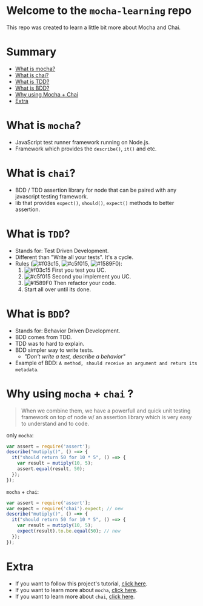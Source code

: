 # Welcome to the `mocha-learning` repo
This repo was created to learn a little bit more about Mocha and Chai.

# Summary
- [What is mocha?](https://github.com/LuisValgoi/mocha-learning#what-is-mocha)
- [What is chai?](https://github.com/LuisValgoi/mocha-learning#what-is-chai)
- [What is TDD?](https://github.com/LuisValgoi/mocha-learning#what-is-tdd)
- [What is BDD?](https://github.com/LuisValgoi/mocha-learning#what-is-bdd)
- [Why using Mocha + Chai](https://github.com/LuisValgoi/mocha-learning#why-using-mocha-+-chai-)
- [Extra](https://github.com/LuisValgoi/mocha-learning#extra)

# What is `mocha`?
- JavaScript test runner framework running on Node.js.
- Framework which provides the `describe()`, `it()` and etc.

# What is `chai`?
- BDD / TDD assertion library for node that can be paired with any javascript testing framework.
- lib that provides `expect()`, `should()`, `expect()` methods to better assertion.

# What is `TDD`?
- Stands for: Test Driven Development.
- Different than "Write all your tests". It's a cycle.
- Rules (![#f03c15](https://placehold.it/15/f03c15/000000?text=+), ![#c5f015](https://placehold.it/15/c5f015/000000?text=+), ![#1589F0](https://placehold.it/15/1589F0/000000?text=+)): 
    1. ![#f03c15](https://placehold.it/15/f03c15/000000?text=+) First you test you UC.
    2. ![#c5f015](https://placehold.it/15/c5f015/000000?text=+) Second you implement you UC.
    3. ![#1589F0](https://placehold.it/15/1589F0/000000?text=+) Then refactor your code. 
    4. Start all over until its done.

# What is `BDD`?
- Stands for: Behavior Driven Development.
- BDD comes from TDD.
- TDD was to hard to explain.
- BDD simpler way to write tests.
  - _"Don't write a test, describe a behavior"_
- Example of BDD: `A method, should receive an argument and returs its metadata`.

# Why using `mocha` + `chai` ?
> When we combine them, we have a powerfull and quick unit testing framework on top of node w/ an assertion library which is very easy to understand and to code.

only `mocha`:
```javascript
var assert = require('assert');
describe("mutiply()", () ==> {
  it("should return 50 for 10 * 5", () ==> {
    var result = mutiply(10, 5);
    assert.equal(result, 50);
  });
});
```

`mocha` + `chai`:
```javascript
var assert = require('assert');
var expect = require('chai').expect; // new
describe("mutiply()", () ==> {
  it("should return 50 for 10 * 5", () ==> {
    var result = mutiply(10, 5);
    expect(result).to.be.equal(50); // new
  });
});
```
# Extra
- If you want to follow this project's tutorial, [click here](https://github.com/LuisValgoi/mocha-learning/blob/master/TUTORIAL.md).
- If you want to learn more about `mocha`, [click here](https://github.com/LuisValgoi/mocha-learning/blob/master/MOCHA.md).
- If you want to learn more about `chai`, [click here](https://github.com/LuisValgoi/mocha-learning/blob/master/CHAI.md).